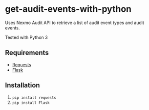 # get-audit-events-with-python

Uses Nexmo Audit API to retrieve a list of audit event types and audit events.

Tested with Python 3

## Requirements

* [Requests](http://docs.python-requests.org/en/master/)
* [Flask](http://flask.pocoo.org/)

## Installation

1. `pip install requests` 
2. `pip install Flask`


